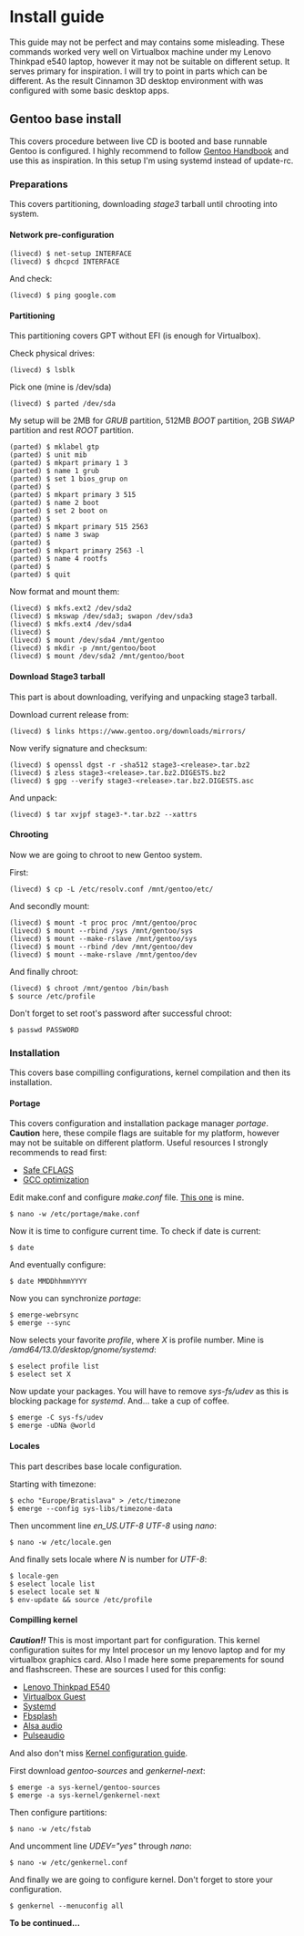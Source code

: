# Install guide

This guide may not be perfect and may contains some misleading. These commands worked very well on Virtualbox machine under my Lenovo Thinkpad e540 laptop, however it may not be suitable on different setup. It serves primary for inspiration. I will try to point in parts which can be different. As the result Cinnamon 3D desktop environment with was configured with some basic desktop apps.

## Gentoo base install

This covers procedure between live CD is booted and base runnable Gentoo is configured. I highly recommend to follow [Gentoo Handbook](https://wiki.gentoo.org/wiki/Handbook:Main_Page) and use this as inspiration. In this setup I'm using systemd instead of update-rc.

### Preparations

This covers partitioning, downloading *stage3* tarball until chrooting into system.

#### Network pre-configuration
```
(livecd) $ net-setup INTERFACE
(livecd) $ dhcpcd INTERFACE
```

And check:
```
(livecd) $ ping google.com
```

#### Partitioning

This partitioning covers GPT without EFI (is enough for Virtualbox).

Check physical drives:
```
(livecd) $ lsblk
```

Pick one (mine is /dev/sda)
```
(livecd) $ parted /dev/sda
```

My setup will be 2MB for *GRUB* partition, 512MB *BOOT* partition, 2GB *SWAP* partition and rest *ROOT* partition.
```
(parted) $ mklabel gtp
(parted) $ unit mib
(parted) $ mkpart primary 1 3
(parted) $ name 1 grub
(parted) $ set 1 bios_grup on
(parted) $ 
(parted) $ mkpart primary 3 515
(parted) $ name 2 boot
(parted) $ set 2 boot on
(parted) $ 
(parted) $ mkpart primary 515 2563
(parted) $ name 3 swap
(parted) $ 
(parted) $ mkpart primary 2563 -l
(parted) $ name 4 rootfs
(parted) $
(parted) $ quit
```

Now format and mount them:
```
(livecd) $ mkfs.ext2 /dev/sda2
(livecd) $ mkswap /dev/sda3; swapon /dev/sda3
(livecd) $ mkfs.ext4 /dev/sda4
(livecd) $
(livecd) $ mount /dev/sda4 /mnt/gentoo
(livecd) $ mkdir -p /mnt/gentoo/boot
(livecd) $ mount /dev/sda2 /mnt/gentoo/boot
```

#### Download Stage3 tarball

This part is about downloading, verifying and unpacking stage3 tarball.

Download current release from:
```
(livecd) $ links https://www.gentoo.org/downloads/mirrors/
```

Now verify signature and checksum:
```
(livecd) $ openssl dgst -r -sha512 stage3-<release>.tar.bz2
(livecd) $ zless stage3-<release>.tar.bz2.DIGESTS.bz2
(livecd) $ gpg --verify stage3-<release>.tar.bz2.DIGESTS.asc
```

And unpack:
```
(livecd) $ tar xvjpf stage3-*.tar.bz2 --xattrs
```

#### Chrooting

Now we are going to chroot to new Gentoo system.

First:
```
(livecd) $ cp -L /etc/resolv.conf /mnt/gentoo/etc/
```

And secondly mount:
```
(livecd) $ mount -t proc proc /mnt/gentoo/proc
(livecd) $ mount --rbind /sys /mnt/gentoo/sys
(livecd) $ mount --make-rslave /mnt/gentoo/sys
(livecd) $ mount --rbind /dev /mnt/gentoo/dev
(livecd) $ mount --make-rslave /mnt/gentoo/dev
```

And finally chroot:
```
(livecd) $ chroot /mnt/gentoo /bin/bash
$ source /etc/profile
```

Don't forget to set root's password after successful chroot:
```
$ passwd PASSWORD
```

### Installation

This covers base compilling configurations, kernel compilation and then its installation.

#### Portage

This covers configuration and installation package manager *portage*. **Caution** here, these compile flags are suitable for my platform, however may not be suitable on different platform. Useful resources I strongly recommends to read first:
* [Safe CFLAGS](https://wiki.gentoo.org/wiki/Safe_CFLAGS)
* [GCC optimization](https://wiki.gentoo.org/wiki/GCC_optimization)

Edit make.conf and configure *make.conf* file. [This one](https://github.com/Morzeux/Dotfiles/blob/master/System/gentoo/portage/make.conf) is mine.
```
$ nano -w /etc/portage/make.conf
```

Now it is time to configure current time. To check if date is current:
```
$ date
```

And eventually configure:
```
$ date MMDDhhmmYYYY
```

Now you can synchronize *portage*:
```
$ emerge-webrsync
$ emerge --sync
```

Now selects your favorite *profile*, where *X* is profile number. Mine is */amd64/13.0/desktop/gnome/systemd*:
```
$ eselect profile list
$ eselect set X
```

Now update your packages. You will have to remove *sys-fs/udev* as this is blocking package for *systemd*. And... take a cup of coffee.
```
$ emerge -C sys-fs/udev
$ emerge -uDNa @world
```

#### Locales

This part describes base locale configuration.

Starting with timezone:
```
$ echo "Europe/Bratislava" > /etc/timezone
$ emerge --config sys-libs/timezone-data
```

Then uncomment line *en_US.UTF-8 UTF-8* using *nano*:
```
$ nano -w /etc/locale.gen
```

And finally sets locale where *N* is number for *UTF-8*:
```
$ locale-gen
$ eselect locale list
$ eselect locale set N 
$ env-update && source /etc/profile
```

#### Compilling kernel

***Caution!!*** This is most important part for configuration. This kernel configuration suites for my Intel procesor un my lenovo laptop and for my virtualbox graphics card. Also I made here some preparements for sound and flashscreen. These are sources I used for this config:
* [Lenovo Thinkpad E540](https://wiki.gentoo.org/wiki/Lenovo_Thinkpad_E540)
* [Virtualbox Guest](http://gentoo-en.vfose.ru/wiki/Virtualbox_Guest)
* [Systemd](https://wiki.gentoo.org/wiki/Systemd)
* [Fbsplash](https://wiki.gentoo.org/wiki/Fbsplash)
* [Alsa audio](https://wiki.gentoo.org/wiki/ALSA)
* [Pulseaudio](https://wiki.gentoo.org/wiki/PulseAudio)

And also don't miss [Kernel configuration guide](https://wiki.gentoo.org/wiki/Kernel/Gentoo_Kernel_Configuration_Guide).

First download *gentoo-sources* and *genkernel-next*:
```
$ emerge -a sys-kernel/gentoo-sources
$ emerge -a sys-kernel/genkernel-next
```

Then configure partitions:
```
$ nano -w /etc/fstab
```

And uncomment line *UDEV="yes"* through *nano*:
```
$ nano -w /etc/genkernel.conf
```

And finally we are going to configure kernel. Don't forget to store your configuration.
```
$ genkernel --menuconfig all
```

**To be continued...**
